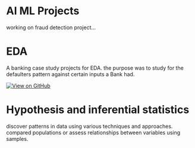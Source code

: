 
# AI ML Projects

working on fraud detection project...

# EDA

A banking case study projects for EDA. 
the purpose was to study for the defaulters pattern against certain inputs a Bank had.

[![View on GitHub](https://img.shields.io/badge/GitHub-View_on_GitHub-blue?logo=GitHub)](https://github.com/gautamk2190/Lending-club-case-repository)

# Hypothesis and inferential statistics

discover patterns in data using various techniques and approaches.
compared populations or assess relationships between variables using samples.

